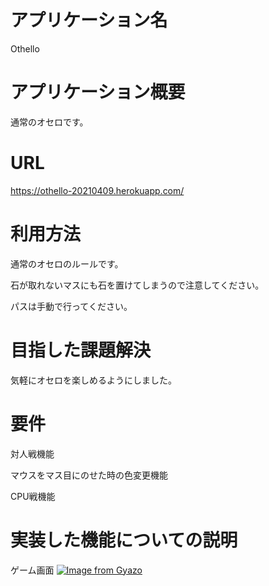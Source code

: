 # アプリケーション名
 
Othello
 
# アプリケーション概要
 
通常のオセロです。
 
# URL
 
https://othello-20210409.herokuapp.com/
 
# 利用方法
 
通常のオセロのルールです。

石が取れないマスにも石を置けてしまうので注意してください。

パスは手動で行ってください。
 
# 目指した課題解決
 
気軽にオセロを楽しめるようにしました。
 
# 要件
 
対人戦機能

マウスをマス目にのせた時の色変更機能

CPU戦機能
 
# 実装した機能についての説明
 
 ゲーム画面
[![Image from Gyazo](https://i.gyazo.com/c5f11212ce41f34b89615c98a3e06a29.gif)](https://gyazo.com/c5f11212ce41f34b89615c98a3e06a29)
